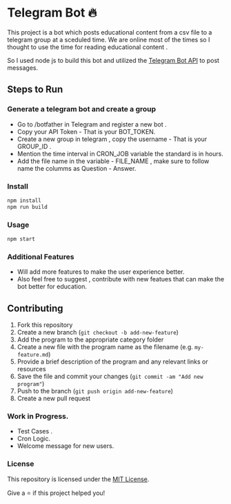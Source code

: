 # Telegram Bot 🔥
This project is a bot which posts educational content from a csv file to a telegram group at a sceduled time. We are online most of the times so I thought
to use the time for reading educational content . 

So I used node js to build this bot and utilized the <a href="https://core.telegram.org/bots/api/">Telegram Bot API</a> to post messages.

## Steps to Run

### Generate a telegram bot and create a group 

* Go to /botfather in Telegram and register a new bot .
* Copy your API Token - That is your BOT_TOKEN.
* Create a new group in telegram , copy the username - That is your GROUP_ID .
* Mention the time interval in CRON_JOB variable the standard is in hours.
* Add the file name in the variable - FILE_NAME , make sure to follow name the columms as Question - Answer.

### Install

```sh
npm install
npm run build
```

### Usage

```sh
npm start
```


### Additional Features

* Will add more features to make the user experience better.
* Also feel free to suggest , contribute with new featues that can make the bot better for education.

## Contributing
1. Fork this repository
1. Create a new branch (`git checkout -b add-new-feature`)
1. Add the program to the appropriate category folder
1. Create a new file with the program name as the filename (e.g. `my-feature.md`)
1. Provide a brief description of the program and any relevant links or resources
1. Save the file and commit your changes (`git commit -am "Add new program"`)
1. Push to the branch (`git push origin add-new-feature`)
1. Create a new pull request

### Work in Progress.
* Test Cases .
* Cron Logic.
* Welcome message for new users.



### License

This repository is licensed under the [MIT License](https://github.com/roy-sukrit/telegram-bot/blob/master/LICENSE).

Give a ⭐️ if this project helped you!
